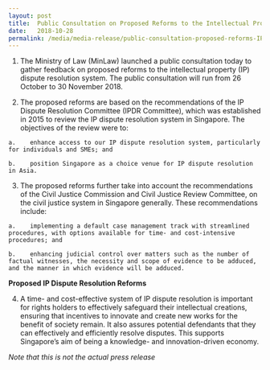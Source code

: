```yaml
---
layout: post
title:  Public Consultation on Proposed Reforms to the Intellectual Property Dispute Resolution System
date:   2018-10-28
permalink: /media/media-release/public-consultation-proposed-reforms-IP-dispute-resolution-system
---
```

1.    The Ministry of Law (MinLaw) launched a public consultation today to gather feedback on proposed reforms to the intellectual property (IP) dispute resolution system. The public consultation will run from 26 October to 30 November 2018.

2.    The proposed reforms are based on the recommendations of the IP Dispute Resolution Committee (IPDR Committee), which was established in 2015 to review the IP dispute resolution system in Singapore. The objectives of the review were to:

    a.    enhance access to our IP dispute resolution system, particularly for individuals and SMEs; and

    b.    position Singapore as a choice venue for IP dispute resolution in Asia.

3.    The proposed reforms further take into account the recommendations of the Civil Justice Commission and Civil Justice Review Committee, on the civil justice system in Singapore generally. These recommendations include:

    a.    implementing a default case management track with streamlined procedures, with options available for time- and cost-intensive procedures; and

    b.    enhancing judicial control over matters such as the number of factual witnesses, the necessity and scope of evidence to be adduced, and the manner in which evidence will be adduced.

**Proposed IP Dispute Resolution Reforms**
 
4.    A time- and cost-effective system of IP dispute resolution is important for rights holders to effectively safeguard their intellectual creations, ensuring that incentives to innovate and create new works for the benefit of society remain. It also assures potential defendants that they can effectively and efficiently resolve disputes. This supports Singapore’s aim of being a knowledge- and innovation-driven economy.

*Note that this is not the actual press release*
